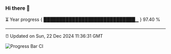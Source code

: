 ### Hi there 👋

⏳ Year progress { █████████████████████████████▁ } 97.40 %

---

⏰ Updated on Sun, 22 Dec 2024 11:36:31 GMT

![Progress Bar CI](https://github.com/IshwaranRudhara/GIT-ACTION/workflows/Progress%20Bar%20CI/badge.svg)
